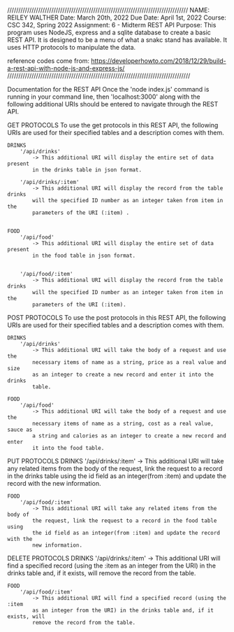 //////////////////////////////////////////////////////////////////////////////////
NAME:           REILEY WALTHER
Date:           March 20th, 2022
Due Date:       April 1st, 2022
Course:         CSC 342, Spring 2022
Assignment:     6 - Midterm REST API
Purpose:        This program uses NodeJS, express and a sqlite database
                to create a basic REST API. It is designed to be a menu
                of what a snakc stand has available. It uses HTTP protocols
                to manipulate the data.

reference codes come from:
https://developerhowto.com/2018/12/29/build-a-rest-api-with-node-js-and-express-js/
///////////////////////////////////////////////////////////////////////////////////

Documentation for the REST API
Once the 'node index.js' command is running in your command line, then
'localhost:3000' along with the following additional URIs should be entered to
navigate through the REST API.


GET PROTOCOLS
To use the get protocols in this REST API, the following URIs are used for their 
specified tables and a description comes with them.

	DRINKS
		'/api/drinks'
			-> This additional URI will display the entire set of data present 
			in the drinks table in json format.

		'/api/drinks/:item'
			-> This additional URI will display the record from the table drinks 
			will the specified ID number as an integer taken from item in the 
			parameters of the URI (:item) .


	FOOD
		'/api/food'
			-> This additional URI will display the entire set of data present
            in the food table in json format.


		'/api/food/:item'
			-> This additional URI will display the record from the table drinks
            will the specified ID number as an integer taken from item in the 
			parameters of the URI (:item).


POST PROTOCOLS
To use the post protocols in this REST API, the following URIs are used for their
specified tables and a description comes with them.

	DRINKS
		'/api/drinks'
			-> This additional URI will take the body of a request and use the 
			necessary items of name as a string, price as a real value and size 
			as an integer to create a new record and enter it into the drinks
			table.

	FOOD
		'/api/food'
			-> This additional URI will take the body of a request and use the
            necessary items of name as a string, cost as a real value, sauce as
			a string and calories as an integer to create a new record and enter 
			it into the food table.


PUT PROTOCOLS
	DRINKS
		'/api/drinks/:item'
			-> This additional URI will take any related items from the body of 
			the request, link the request to a record in the drinks table using 
			the id field as an integer(from :item) and update the record with the 
			new information.

	FOOD
		'/api/food/:item'
			-> This additional URI will take any related items from the body of
            the request, link the request to a record in the food table using
            the id field as an integer(from :item) and update the record with the 
			new information.



DELETE PROTOCOLS
	DRINKS
        '/api/drinks/:item'
			-> This additional URI will find a specified record (using the :item 
			as an integer from the URI) in the drinks table and, if it exists, will 
			remove the record from the table.

	FOOD
        '/api/food/:item'
			-> This additional URI will find a specified record (using the :item
            as an integer from the URI) in the drinks table and, if it exists, will 
			remove the record from the table.


